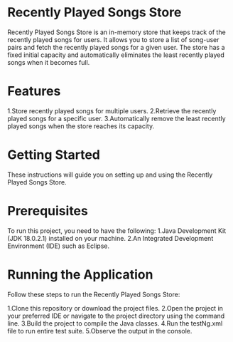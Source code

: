 # Recently Played Songs Store
Recently Played Songs Store is an in-memory store that keeps track of the recently played songs for users. 
It allows you to store a list of song-user pairs and fetch the recently played songs for a given user. 
The store has a fixed initial capacity and automatically eliminates the least recently played songs when it becomes full.

# Features
1.Store recently played songs for multiple users.
2.Retrieve the recently played songs for a specific user.
3.Automatically remove the least recently played songs when the store reaches its capacity.

# Getting Started
These instructions will guide you on setting up and using the Recently Played Songs Store.

# Prerequisites
To run this project, you need to have the following:
1.Java Development Kit (JDK 18.0.2.1) installed on your machine.
2.An Integrated Development Environment (IDE) such as Eclipse.

# Running the Application
Follow these steps to run the Recently Played Songs Store:

1.Clone this repository or download the project files.
2.Open the project in your preferred IDE or navigate to the project directory using the command line.
3.Build the project to compile the Java classes.
4.Run the testNg.xml file to run entire test suite.
5.Observe the output in the console.
